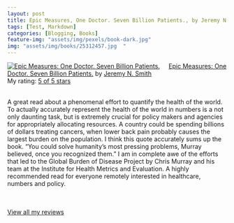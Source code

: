 ```yaml
---
layout: post
title: Epic Measures, One Doctor. Seven Billion Patients., by Jeremy N. Smith             
tags: [Test, Markdown]
categories: [Blogging, Books] 
feature-img: "assets/img/pexels/book-dark.jpg"             
img: "assets/img/books/25312457.jpg  "
---
```

             
<a href= "https://www.goodreads.com/book/show/25312457-epic-measures" style= "float: left; padding-right: 20px"><img border="0" alt= "Epic Measures: One Doctor. Seven Billion Patients." src= "https://s.gr-assets.com/assets/nophoto/book/111x148-bcc042a9c91a29c1d680899eff700a03.png" /></a><a href="https://www.goodreads.com/book/show/25312457-epic-measures">Epic Measures: One Doctor. Seven Billion Patients.</a> by <a href="https://www.goodreads.com/author/show/4098479.Jeremy_N_Smith">Jeremy N. Smith</a><br/> My rating: <a href="https://www.goodreads.com/review/show/1340950586"> 5 of 5 stars</a><br /><br />


A great read about a phenomenal effort to quantify the health of the world. To actually accurately represent the health of the world in numbers is a not only daunting task, but is extremely crucial for policy makers and agencies for appropriately allocating resources. A country could be spending billions of dollars treating cancers, when lower back pain probably causes the largest burden on the population. I think this quote accurately sums up the book. “You could solve humanity’s most pressing problems, Murray believed, once you recognized them.” I am in complete awe of the efforts that led to the Global Burden of Disease Project by Chris Murray and his team at the Institute for Health Metrics and Evaluation. A highly recommended read for everyone remotely interested in healthcare, numbers and policy.

<br/><br/><a href="https://www.goodreads.com/review/list/16616412-nandita-damaraju">View all my reviews</a>